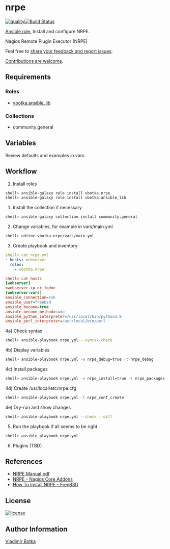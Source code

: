 # nrpe

[![quality](https://img.shields.io/ansible/quality/27910)](https://galaxy.ansible.com/vbotka/nrpe)[![Build Status](https://travis-ci.org/vbotka/ansible-nrpe.svg?branch=master)](https://travis-ci.org/vbotka/ansible-nrpe)

[Ansible role.](https://galaxy.ansible.com/vbotka/nrpe/) Install and configure NRPE.

Nagios Remote Plugin Executor (NRPE)

Feel free to [share your feedback and report issues](https://github.com/vbotka/ansible-nrpe/issues).

[Contributions are welcome](https://github.com/firstcontributions/first-contributions).


## Requirements

### Roles

- [vbotka.ansible_lib](https://galaxy.ansible.com/vbotka/ansible_lib)

### Collections

- community.general


## Variables

Review defaults and examples in vars.


## Workflow

1) Install roles

```bash
shell> ansible-galaxy role install vbotka.nrpe
shell> ansible-galaxy role install vbotka.ansible_lib
```

1) Install the collection if necessary

```bash
shell> ansible-galaxy collection install community.general
```

2) Change variables, for example in vars/main.yml

```bash
shell> editor vbotka.nrpe/vars/main.yml
```

3) Create playbook and inventory

```yaml
shell> cat nrpe.yml
- hosts: webserver
  roles:
    - vbotka.nrpe
```

```ini
shell> cat hosts
[webserver]
<webserver-ip-or-fqdn>
[webserver:vars]
ansible_connection=ssh
ansible_user=freebsd
ansible_become=true
ansible_become_method=sudo
ansible_python_interpreter=/usr/local/bin/python3.9
ansible_perl_interpreter=/usr/local/bin/perl
```

4a) Check syntax

```bash
shell> ansible-playbook nrpe.yml --syntax-check
```

4b) Display variables

```bash
shell> ansible-playbook nrpe.yml -e nrpe_debug=true -t nrpe_debug
```

4c) Install packages

```bash
shell> ansible-playbook nrpe.yml -e nrpe_install=true -t nrpe_packages
```

4d) Create /usr/local/etc/nrpe.cfg

```bash
shell> ansible-playbook nrpe.yml -t nrpe_conf_create
```

4e) Dry-run and show changes

```bash
shell> ansible-playbook nrpe.yml --check --diff
```

5) Run the playbook if all seems to be right

```bash
shell> ansible-playbook nrpe.yml
```

6) Plugins (TBD)
		

## References

- [NRPE Manual pdf](http://nagios.sourceforge.net/docs/nrpe/NRPE.pdf)
- [NRPE - Nagios Core Addons](https://assets.nagios.com/downloads/nagioscore/docs/nagioscore/4/en/addons.html#nrpe)
- [How To Install NRPE - FreeBSD](https://support.nagios.com/kb/article.php?id=515#FreeBSD)


## License

[![license](https://img.shields.io/badge/license-BSD-red.svg)](https://www.freebsd.org/doc/en/articles/bsdl-gpl/article.html)


## Author Information

[Vladimir Botka](https://botka.info)
